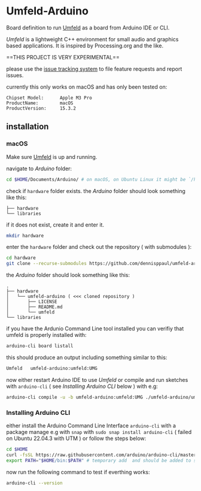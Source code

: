 # Umfeld-Arduino

Board definition to run [Umfeld](https://github.com/dennisppaul/umfeld) as a board from Arduino IDE or CLI.

*Umfeld* is a lightweight C++ environment for small audio and graphics based applications. It is inspired by Processing.org and the like.

==THIS PROJECT IS VERY EXPERIMENTAL==

please use the [issue tracking system](https://github.com/dennisppaul/umfeld-arduino/issues) to file feature requests and report issues.

currently this only works on macOS and has only been tested on:

```
Chipset Model:      Apple M3 Pro
ProductName:        macOS
ProductVersion:     15.3.2
```

## installation

### macOS

Make sure [Umfeld](https://github.com/dennisppaul/umfeld) is up and running.

navigate to *Arduino* folder:

```sh
cd $HOME/Documents/Arduino/ # on macOS, on Ubuntu Linux it might be `/home/dennisppaul/Arduino/`
```

check if `hardware` folder exists. the *Arduino* folder should look something like this:

```
├── hardware
└── libraries
```

if it does not exist, create it and enter it.

```sh
mkdir hardware
```

enter the `hardware` folder and check out the repository ( with submodules ):

```sh
cd hardware
git clone --recurse-submodules https://github.com/dennisppaul/umfeld-arduino
```

the *Arduino* folder should look something like this:

```
.
├── hardware
│   └── umfeld-arduino ( <<< cloned repository )
│       ├── LICENSE
│       ├── README.md
│       └── umfeld
└── libraries
```

if you have the Ardunio Command Line tool installed you can verifiy that umfeld is properly installed with:

```sh
arduino-cli board listall
```

this should produce an output including something similar to this:

```sh
Umfeld   umfeld-arduino:umfeld:UMG
```

now either restart Arduino IDE to use *Umfeld* or compile and run sketches with `arduino-cli` ( see *Installing Arduino CLI* below ) with e.g:

```sh
arduino-cli compile -u -b umfeld-arduino:umfeld:UMG ./umfeld-arduino/umfeld/examples/test
```

### Installing Arduino CLI

either install the Arduino Command Line Interface `arduino-cli` with a package manage e.g with `snap` with `sudo snap install arduino-cli` ( failed on Ubuntu 22.04.3 with UTM ) or follow the steps below:

```sh
cd $HOME
curl -fsSL https://raw.githubusercontent.com/arduino/arduino-cli/master/install.sh | sh
export PATH="$HOME/bin:$PATH" # temporary add  and should be added to startup file
```

now run the following command to test if everthing works:

```sh
arduino-cli --version 
```

